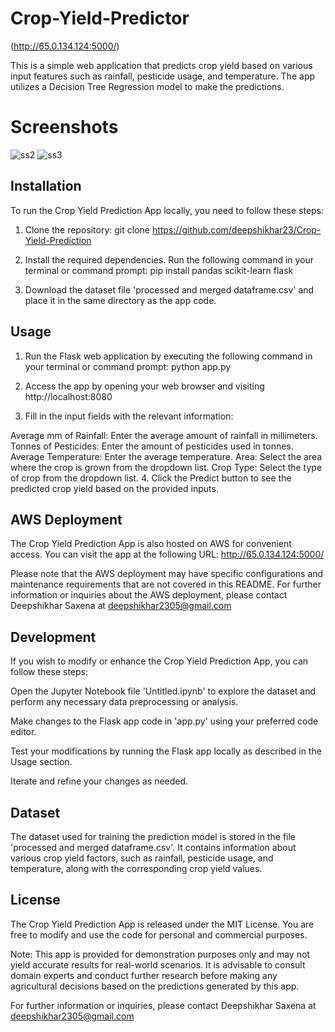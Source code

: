 # Crop-Yield-Predictor                                                                                                               
(http://65.0.134.124:5000/)

This is a simple web application that predicts crop yield based on various input features such as rainfall, pesticide usage, and temperature. The app utilizes a Decision Tree Regression model to make the predictions.

# Screenshots
![ss2](https://github.com/deepshikhar23/Crop-Yield-Prediction/assets/116090674/95cf37e1-24d6-4e71-a659-1da3d8478abe)
![ss3](https://github.com/deepshikhar23/Crop-Yield-Prediction/assets/116090674/413ae955-a29f-46d7-b2ca-26cc510d6e8b)


## Installation

To run the Crop Yield Prediction App locally, you need to follow these steps:

1. Clone the repository:
git clone https://github.com/deepshikhar23/Crop-Yield-Prediction

2. Install the required dependencies. Run the following command in your terminal or command prompt:
pip install pandas scikit-learn flask

3. Download the dataset file 'processed and merged dataframe.csv' and place it in the same directory as the app code.

## Usage

1. Run the Flask web application by executing the following command in your terminal or command prompt:
python app.py

2. Access the app by opening your web browser and visiting http://localhost:8080
3. Fill in the input fields with the relevant information:

Average mm of Rainfall: Enter the average amount of rainfall in millimeters.
Tonnes of Pesticides: Enter the amount of pesticides used in tonnes.
Average Temperature: Enter the average temperature.
Area: Select the area where the crop is grown from the dropdown list.
Crop Type: Select the type of crop from the dropdown list.
4. Click the Predict button to see the predicted crop yield based on the provided inputs.

## AWS Deployment

The Crop Yield Prediction App is also hosted on AWS for convenient access. You can visit the app at the following URL: http://65.0.134.124:5000/

Please note that the AWS deployment may have specific configurations and maintenance requirements that are not covered in this README. For further information or inquiries about the AWS deployment, please contact Deepshikhar Saxena at deepshikhar2305@gmail.com

## Development
If you wish to modify or enhance the Crop Yield Prediction App, you can follow these steps:

Open the Jupyter Notebook file 'Untitled.ipynb' to explore the dataset and perform any necessary data preprocessing or analysis.

Make changes to the Flask app code in 'app.py' using your preferred code editor.

Test your modifications by running the Flask app locally as described in the Usage section.

Iterate and refine your changes as needed.

## Dataset
The dataset used for training the prediction model is stored in the file 'processed and merged dataframe.csv'. It contains information about various crop yield factors, such as rainfall, pesticide usage, and temperature, along with the corresponding crop yield values.

## License
The Crop Yield Prediction App is released under the MIT License. You are free to modify and use the code for personal and commercial purposes.

Note: This app is provided for demonstration purposes only and may not yield accurate results for real-world scenarios. It is advisable to consult domain experts and conduct further research before making any agricultural decisions based on the predictions generated by this app.

For further information or inquiries, please contact Deepshikhar Saxena at deepshikhar2305@gmail.com
